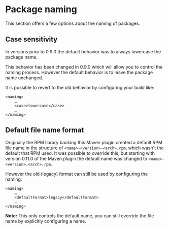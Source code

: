 # Package naming

This section offers a few options about the naming of packages.

## Case sensitivity

In versions prior to 0.9.0 the default behavior was to always lowercase the package name.

This behavior has been changed in 0.9.0 which will allow you to control the naming process. However
the default behavior is to leave the package name unchanged.

It is possible to revert to the old behavior by configuring your build like:

    <naming>
        …
        <case>lowercase</case>
        …
    </naming>

## Default file name format

Originally the RPM library backing this Maven plugin created a default RPM file name
in the structure of `<name>-<version>-<arch>.rpm`, which wasn't the default that RPM
used. It was possible to override this, but starting with version 0.11.0 of the Maven plugin
the default name was changed to `<name>-<version>.<arch>.rpm`.

However the old (legacy) format can still be used by configuring the naming:

    <naming>
        …
        <defaultFormat>legacy</defaultFormat>
        …
    </naming>

**Note:** This only controls the default name, you can still override the file name by explicitly
configuring a name.
